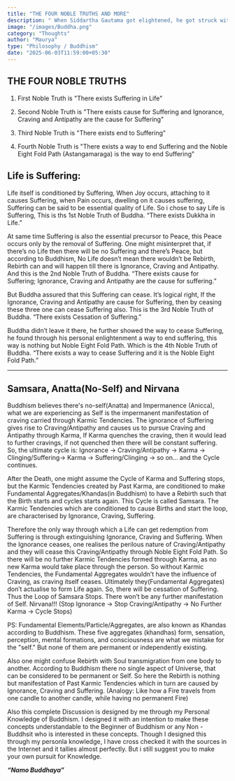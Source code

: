 ```yaml
---
title: "THE FOUR NOBLE TRUTHS AND MORE"
description: " When Siddartha Gautama got elightened, he got struck with Cosmic Knowledge. And to make it feasible to lay people, he simplified that knoeledge into many concepts."
image: "/images/Buddha.png"
category: "Thoughts"
author: "Maurya"
type: "Philosophy / Buddhism"
date: "2025-06-03T11:59:00+05:30"
---
```


## THE FOUR NOBLE TRUTHS

 1. First Noble Truth is "There exists Suffering in Life"

 2. Second Noble Truth is "There exists cause for Suffering and Ignorance, Craving and Antipathy are the cause for Suffering"

 3. Third Noble Truth is "There exists end to Suffering"

 4. Fourth Noble Truth is "There exists a way to end Suffering and the Noble Eight Fold Path (Astangamaraga) is the way to end Suffering"

## Life is Suffering: 
Life itself is conditioned by Suffering, When Joy occurs, attaching to it causes Suffering, when Pain occurs, dwelling on it causes suffering, Suffering can be said to be essential quality of Life. So i chose to say Life is Suffering, This is ths 1st Noble Truth of Buddha. “There exists Dukkha in Life.”

At same time Suffering is also the essential precursor to Peace, this Peace occurs only by the removal of Suffering. One might misinterpret that, if there’s no Life then there will be no Suffering and there’s Peace, but according to Buddhism, No Life doesn’t mean there wouldn’t be Rebirth, Rebirth can and will happen till there is Ignorance, Craving and Antipathy. And this is the 2nd Noble Truth of Buddha. “There exists cause for Suffering; Ignorance, Craving and Antipathy are the cause for suffering.”

But Buddha assured that this Suffering can cease. It’s logical right, If the Ignorance, Craving and Antipathy are cause for Suffering, then by ceasing these three one can cease Suffering also. This is the 3rd Noble Truth of Buddha. “There exists Cessation of Suffering.”

Buddha didn’t leave it there, he further showed the way to cease Suffering, he found through his personal enlightenment a way to end suffering, this way is nothing but Noble Eight Fold Path. Which is the 4th Noble Truth of Buddha. “There exists a way to cease Suffering and it is the Noble Eight Fold Path.”


*******

## Samsara, Anatta(No-Self) and Nirvana
Buddhism believes there's no-self(Anatta) and Impermanence (Anicca), what we are experiencing as Self is the impermanent manifestation of craving carried through Karmic Tendencies. The ignorance of Suffering gives rise to Craving/Antipathy and causes us to pursue Craving and Antipathy through Karma, If Karma quenches the craving, then it would lead to further cravings, if not quenched then there will be constant suffering.  So, the ultimate cycle is: Ignorance -> Craving/Antipathy -> Karma -> Clinging/Suffering-> Karma -> Suffering/Clinging -> so on… and the Cycle continues.

After the Death, one might assume the Cycle of Karma and Suffering stops, but the Karmic Tendencies created by Past Karma, are conditioned to make Fundamental Aggregates/Khandas(in Buddhism) to have a Rebirth such that the Birth starts and cycles starts again. This Cycle is called Samsara. The Karmic Tendencies which are conditioned to cause Births and start the loop, are characterised by Ignorance, Craving, Suffering.

Therefore the only way through which a Life can get redemption from Suffering is through extinguishing Ignorance, Craving and Suffering. When the Ignorance ceases, one realises the perilous nature of Craving/Antipathy and they will cease this Craving/Antipathy through Noble Eight Fold Path. So there will be no further Karmic Tendencies formed through Karma, as no new Karma would take place through the person. So without Karmic Tendencies, the Fundamental Aggregates wouldn’t have the influence of Craving, as craving itself ceases. Ultimately they(Fundamental Aggregates) don’t actualise to form Life again. So, there will be cessation of Suffering. Thus the Loop of Samsara Stops. There won’t be any further manifestation of Self. Nirvana!!! (Stop Ignorance -> Stop Craving/Antipathy -> No Further Karma -> Cycle Stops)

PS:
Fundamental Elements/Particle/Aggregates, are also known as Khandas according to Buddhism.  These five aggregates (khandhas) form, sensation, perception, mental formations, and consciousness are what we mistake for the "self." But none of them are permanent or independently existing.

Also one might confuse Rebirth with Soul transmigration from one body to another. According to Buddhism there no single aspect of Universe, that can be considered to be permanent or Self. So here the Rebirth is nothing but manifestation of Past Karmic Tendencies which in turn are caused by Ignorance, Craving and Suffering. (Analogy: Like how a Fire travels from one candle to another candle, while having no permanent Fire)

Also this complete Discussion is designed by me through my Personal Knowledge of Buddhism. I designed it with an intention to make these concepts understandable to the Beginner of Buddhism or any Non - Buddhsit who is interested in these concepts. Though I designed this through my personla knowledge, I have cross checked it with the sources in the Internet and it tallies almost perfectly. But i still suggest you to make your own pursuit for Knowledge. 

***“Namo Buddhaya”***